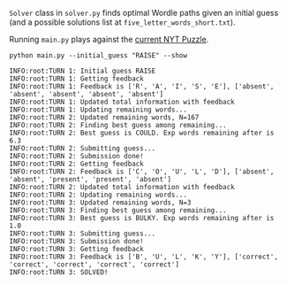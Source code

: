 `Solver` class in `solver.py` finds optimal Wordle paths given an initial guess (and a possible solutions list at `five_letter_words_short.txt`).

Running `main.py` plays against the [current NYT Puzzle](https://www.nytimes.com/games/wordle/index.html).

```
python main.py --initial_guess "RAISE" --show
```

```
INFO:root:TURN 1: Initial guess RAISE
INFO:root:TURN 1: Getting feedback
INFO:root:TURN 1: Feedback is ['R', 'A', 'I', 'S', 'E'], ['absent', 'absent', 'absent', 'absent', 'absent']
INFO:root:TURN 1: Updated total information with feedback
INFO:root:TURN 1: Updating remaining words...
INFO:root:TURN 2: Updated remaining words, N=167
INFO:root:TURN 2: Finding best guess among remaining...
INFO:root:TURN 2: Best guess is COULD. Exp words remaining after is 6.3
INFO:root:TURN 2: Submitting guess...
INFO:root:TURN 2: Submission done!
INFO:root:TURN 2: Getting feedback
INFO:root:TURN 2: Feedback is ['C', 'O', 'U', 'L', 'D'], ['absent', 'absent', 'present', 'present', 'absent']
INFO:root:TURN 2: Updated total information with feedback
INFO:root:TURN 2: Updating remaining words...
INFO:root:TURN 3: Updated remaining words, N=3
INFO:root:TURN 3: Finding best guess among remaining...
INFO:root:TURN 3: Best guess is BULKY. Exp words remaining after is 1.0
INFO:root:TURN 3: Submitting guess...
INFO:root:TURN 3: Submission done!
INFO:root:TURN 3: Getting feedback
INFO:root:TURN 3: Feedback is ['B', 'U', 'L', 'K', 'Y'], ['correct', 'correct', 'correct', 'correct', 'correct']
INFO:root:TURN 3: SOLVED!
```
